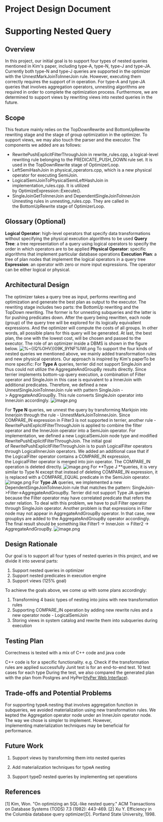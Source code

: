 # Project Design Document

# Supporting Nested Query


## Overview
In this project, our initial goal is to support four types of nested queries mentioned in Kim's paper, including type-A, type-N, type-J and type-JA. Currently both type-N and type-J queries are supported in the optimizer with the UnnestMarkJoinToInnerJoin rule. However, executing them correctly requires the support of in operation. For  type-A and type-JA queries that involves aggregation operators, unnesting algorithms are required in order to complete the optimization process. Furthermore, we are determined to support views by rewriting views into nested queries in the future.


## Scope
This feature mainly relies on the TopDownRewrite and BottomUpRewrite rewriting stage and the stage of group optimization in the optimizer. To support views, we may also touch the parser and the executor.
The components we added are as follows:

- RewritePushExplicitFilterThroughJoin in rewrite_rules.cpp, a logical-level rewriting rule belonging to the PREDICATE_PUSH_DOWN rule set. It is used in the TopDownRewrite stage of OptimizerLoop.
- LeftSemiHashJoin in physical_operators.cpp, which is a new physical operator for executing SemiJoin. 
- LogicalSemiJoinToPhysicalSemiLeftHashJoin in implementation_rules.cpp. It is utilized by OptimizeExpression::Execute(). 
- SingleJoinGetToInnerJoin and DependentSingleJoinToInnerJoin Unnesting rules in unnesting_rules.cpp. They are called in the BottomUpRewrite stage of OptimizerLoop.



## Glossary (Optional)


**Logical Operator**: high-level operators that specify data transformations without specifying the physical execution algorithms to be used
**Query Tree**: a tree representation of a query using logical operators to specify the order in which operators are to be applied
**Physical Operator**: specific algorithms that implement particular database operations
**Execution Plan**: a tree of plan nodes that implement the logical operators in a query tree
**Expression**: an operator with zero or more input expressions. The operator can be either logical or physical.


## Architectural Design
The optimizer takes a query tree as input, performs rewriting and optimization and generate the best plan as output to the executor. The rewriting stage includes two parts: the BottomUp rewriting and the TopDown rewriting. The former is for unnesting subqueries and the latter is for pushing predicates down. After the query being rewritten, each node (group) of the query tree  will be explored for its logically equivallent expressions. And the optimizer will compute the costs of all groups. In other words, all possible plans for this query will be generated. At last, the best plan, the one with the lowest cost, will be chosen and passed to the executor.
The role of an optimizer inside a DBMS is shown in the figure below.
![%~{(Q%OHV})09K_9YNF%IWI.png](https://cdn.nlark.com/yuque/0/2020/png/350676/1586317785565-3e0de603-8a58-4c68-830b-0dd8d0ae43e3.png#align=left&display=inline&height=316&margin=%5Bobject%20Object%5D&name=%25~%7B%28Q%25OHV%7D%2909K_9YNF%25IWI.png&originHeight=316&originWidth=592&size=23039&status=done&style=none&width=592)
To support the four kinds of nested queries we mentioned above, we mainly added transformation rules and new physical operators. Our approach is inspired by Kim's paperTo be more specific:
For **Type A** queries, terrier did not support SingleJoin and thus could not utilize the AggregateAndGroupBy results directly. Since terrier implements bottom-up query execution, a combination of Filter operator and SingleJoin in this case is equivalent to a InnerJoin with additional predicates. Therefore, we defined a new UnnestSingleJoinToInnerJoin rule with pattern SingleJoin -> AggregateAndGroupBy. This rule converts SingleJoin operator into InnerJoin accordingly.
![image.png](https://cdn.nlark.com/yuque/0/2020/png/1252453/1588746419433-8e16bb13-c044-48b1-bb0a-427d658018cd.png#align=left&display=inline&height=398&margin=%5Bobject%20Object%5D&name=image.png&originHeight=632&originWidth=1156&size=80724&status=done&style=none&width=728)


For **Type N** queries, we unnest the query by transforming Markjoin into Innerjoin through the rule - UnnestMarkJoinToInnerJoin. Since COMPARE_IN expression in Filter3 is not supported in terrier, another rule - RewritePushExplicitFilterThroughJoin is applied to combine the filter operator and the InnerJoin operator into a SemiJoin operator. For implementation, we defined a new LogicalSemiJoin node type and modified RewritePushExplicitFilterThroughJoin. The initial goal of RewritePushExplicitFilterThroughJoin is to push LogicalFilter operators through LogicalInnerJoin operators. We added an additional case that if the LogicalFilter operator contains a COMPARE_IN expression, the LogicalFilter operator is merged into join operator. The COMPARE_IN operation is deleted directly.
![image.png](https://cdn.nlark.com/yuque/0/2020/png/1252453/1588041184814-6c616381-2976-41aa-82cf-9ce7dc696709.png#align=left&display=inline&height=350&margin=%5Bobject%20Object%5D&name=image.png&originHeight=472&originWidth=991&size=50631&status=done&style=none&width=735)
For **Type J **queries, it is very similar to Type N except that instead of deleting COMPARE_IN expression, it is replaced with a COMPARE_EQUAL predicate in the SemiJoin operator. 
![image.png](https://cdn.nlark.com/yuque/0/2020/png/1252453/1588746552704-a7fc96bc-c34c-444a-a883-06ea80d624dc.png#align=left&display=inline&height=388&margin=%5Bobject%20Object%5D&name=image.png&originHeight=775&originWidth=1628&size=114150&status=done&style=none&width=814)
For **Type JA** queries, we implemented a new DependentSingeJoinToInnerJoin rule that matches the pattern: SingleJoin->Filter->AggregateAndGroupBy. Terrier did not support Type JA queries because the Filter operator may have correlated predicate that refers the outer relation. To deal with this problem, we have to pull Filter operator through SingleJoin operator. Another problem is that expressions in Filter node may not appear in AggregateAndGroupBy operator. In that case, new groupbys are added to the AggregateAndGroupBy operator accordingly. The final result should be something like Filter1 -> InnerJoin -> Filter2 -> AggregateAndGroupBy.
![image.png](https://cdn.nlark.com/yuque/0/2020/png/1252453/1588746505653-735e8f07-3525-44ea-b34f-c197401f85bf.png#align=left&display=inline&height=376&margin=%5Bobject%20Object%5D&name=image.png&originHeight=783&originWidth=1552&size=117808&status=done&style=none&width=746)

## Design Rationale
Our goal is to support all four types of nested queries in this project, and we divide it into several parts:

1. Support nested queries in optimizer
1. Support nested predicates in execution engine 
1. Support views (125% goal)

To achieve the goals above, we come up with some plans accordingly:

1. Transforming 4 basic types of nesting into joins with new transformation rules 
1. Supporting COMPARE_IN operation by adding new rewrite rules and a new operator node - LogicalSemiJoin
1. Storing views in system catalog and rewrite them into subqueries during execution



## Testing Plan
Correctness is tested with a mix of C++ code and java code

C++ code is for a specific functionality. e.g. Check if the transformation rules are applied successfully
Junit test is for an end-to-end test. 10 test cases for each type
During the test, we also compared the generated plan with the plan from Postgres and HyPer([HyPer Web Interface](https://hyper-db.de/interface.html#)).


## Trade-offs and Potential Problems
For supporting typeA nesting that involves aggregation function in subqueries, we avoided materialization using new transformation rules. We kepted the Aggregation operator node under an InnerJoin operator node. The way we chose is simpler to implement. However, implementing materialization techniques may be beneficial for performance.  
## Future Work

1. Support views by transforming them into nested queries

1. Add materialization techniques for typeA nesting

1. Support typeD nested queries by implementing set operations
## References
[1] Kim, Won. "On optimizing an SQL-like nested query." ACM Transactions on Database Systems (TODS) 7.3 (1982): 443-469.
[2] Xu Y. Efficiency in the Columbia database query optimizer[D]. Portland State University, 1998.
